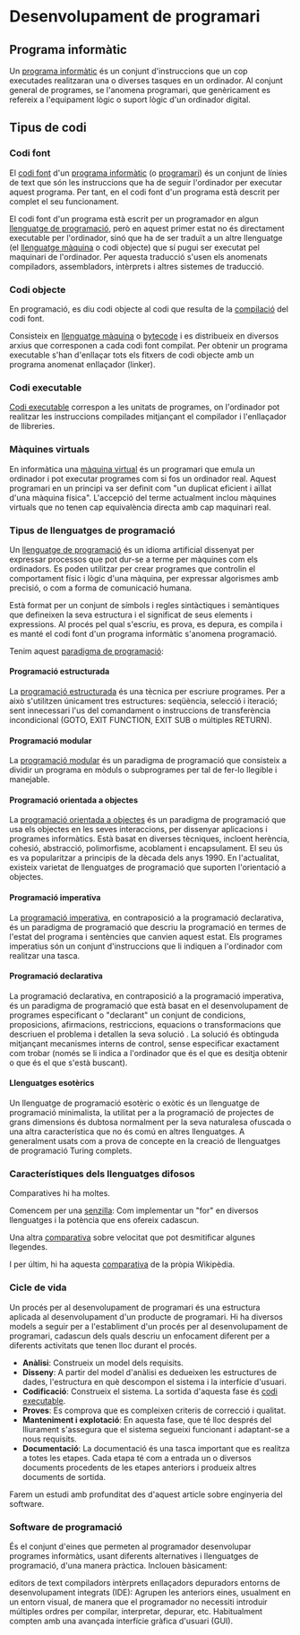 # Desenvolupament de programari

## Programa informàtic

Un [programa informàtic](https://ca.wikipedia.org/wiki/Programari) és un conjunt d'instruccions que un cop executades realitzaran una o diverses tasques en un ordinador. Al conjunt general de programes, se l'anomena programari, que genèricament es refereix a l'equipament lògic o suport lògic d'un ordinador digital.


## Tipus de codi
### Codi font
El [codi font](https://ca.wikipedia.org/wiki/Codi_font) d'un [programa informàtic](https://ca.wikipedia.org/wiki/Programari) (o [programari](https://ca.wikipedia.org/wiki/Programari)) és un conjunt de línies de text que són les instruccions que ha de seguir l'ordinador per executar aquest programa. Per tant, en el codi font d'un programa està descrit per complet el seu funcionament.

El codi font d'un programa està escrit per un programador en algun [llenguatge de programació](https://ca.wikipedia.org/wiki/Llenguatge_de_programaci%C3%B3), però en aquest primer estat no és directament executable per l'ordinador, sinó que ha de ser traduït a un altre llenguatge (el [llenguatge màquina](https://ca.wikipedia.org/wiki/Llenguatge_de_m%C3%A0quina) o codi objecte) que sí pugui ser executat pel maquinari de l'ordinador. Per aquesta traducció s'usen els anomenats compiladors, assembladors, intèrprets i altres sistemes de traducció.

### Codi objecte
En programació, es diu codi objecte al codi que resulta de la [compilació](https://ca.wikipedia.org/wiki/Compilador) del codi font.

Consisteix en [llenguatge màquina](https://ca.wikipedia.org/wiki/Llenguatge_de_m%C3%A0quina) o [bytecode](https://ca.wikipedia.org/wiki/Bytecode) i es distribueix en diversos arxius que corresponen a cada codi font compilat. Per obtenir un programa executable s'han d'enllaçar tots els fitxers de codi objecte amb un programa anomenat enllaçador (linker).

### Codi executable

[Codi executable](https://ca.wikipedia.org/wiki/Codi_executable) correspon a les unitats de programes, on l'ordinador pot realitzar les instruccions compilades mitjançant el compilador i l'enllaçador de llibreries.

### Màquines virtuals
En informàtica una [màquina virtual](https://ca.wikipedia.org/wiki/M%C3%A0quina_virtual) és un programari que emula un ordinador i pot executar programes com si fos un ordinador real. Aquest programari en un principi va ser definit com "un duplicat eficient i aïllat d'una màquina física". L'accepció del terme actualment inclou màquines virtuals que no tenen cap equivalència directa amb cap maquinari real.

### Tipus de llenguatges de programació
Un [llenguatge de programació](https://ca.wikipedia.org/wiki/Llenguatge_de_programaci%C3%B3) és un idioma artificial dissenyat per expressar processos que pot dur-se a terme per màquines com els ordinadors. Es poden utilitzar per crear programes que controlin el comportament físic i lògic d'una màquina, per expressar algorismes amb precisió, o com a forma de comunicació humana.

Està format per un conjunt de símbols i regles sintàctiques i semàntiques que defineixen la seva estructura i el significat de seus elements i expressions. Al procés pel qual s'escriu, es prova, es depura, es compila i es manté el codi font d'un programa informàtic s'anomena programació.

Tenim aquest [paradigma de programació](https://ca.wikipedia.org/wiki/Paradigma_de_programaci%C3%B3):

#### Programació estructurada
La [programació estructurada](https://ca.wikipedia.org/wiki/Programaci%C3%B3_estructurada) és una tècnica per escriure programes. Per a això s'utilitzen únicament tres estructures: seqüència, selecció i iteració; sent innecessari l'us del comandament o instruccions de transferència incondicional (GOTO, EXIT FUNCTION, EXIT SUB o múltiples RETURN).

#### Programació modular
La [programació modular](https://ca.wikipedia.org/wiki/Programaci%C3%B3_modular) és un paradigma de programació que consisteix a dividir un programa en mòduls o subprogrames per tal de fer-lo llegible i manejable.
#### Programació orientada a objectes
La [programació orientada a objectes](https://ca.wikipedia.org/wiki/Programaci%C3%B3_orientada_a_objectes) és un paradigma de programació que usa els objectes en les seves interaccions, per dissenyar aplicacions i programes informàtics. Està basat en diverses tècniques, incloent herència, cohesió, abstracció, polimorfisme, acoblament i encapsulament. El seu ús es va popularitzar a principis de la dècada dels anys 1990. En l'actualitat, existeix varietat de llenguatges de programació que suporten l'orientació a objectes.
#### Programació imperativa
La [programació imperativa](https://ca.wikipedia.org/wiki/Programaci%C3%B3_imperativa), en contraposició a la programació declarativa, és un paradigma de programació que descriu la programació en termes de l'estat del programa i sentències que canvien aquest estat. Els programes imperatius són un conjunt d'instruccions que li indiquen a l'ordinador com realitzar una tasca.

#### Programació declarativa
La programació declarativa, en contraposició a la programació imperativa, és un paradigma de programació que està basat en el desenvolupament de programes especificant o "declarant" un conjunt de condicions, proposicions, afirmacions, restriccions, equacions o transformacions que descriuen el problema i detallen la seva solució . La solució és obtinguda mitjançant mecanismes interns de control, sense especificar exactament com trobar (només se li indica a l'ordinador que és el que es desitja obtenir o que és el que s'està buscant).

#### Llenguatges esotèrics
Un llenguatge de programació esotèric o exòtic és un llenguatge de programació minimalista, la utilitat per a la programació de projectes de grans dimensions és dubtosa normalment per la seva naturalesa ofuscada o una altra característica que no és comú en altres llenguatges. A generalment usats com a prova de concepte en la creació de llenguatges de programació Turing complets.


### Característiques dels llenguatges difosos
Comparatives hi ha moltes.

Comencem per una [senzilla](http://blog.marcoscrispino.com/2011/12/sobre-la-comparacion-entre-lenguaje-de.html): Com implementar un "for" en diversos llenguatges i la potència que ens ofereix cadascun.

Una altra [comparativa](http://www.tiobe.com/index.php/content/paperinfo/tpci/index.html) sobre velocitat que pot desmitificar algunes llegendes.

I per últim, hi ha aquesta [comparativa](https://en.wikipedia.org/wiki/Comparison_of_programming_languages) de la pròpia Wikipèdia.

### Cicle de vida
Un procés per al desenvolupament de programari és una estructura aplicada al desenvolupament d'un producte de programari. Hi ha diversos models a seguir per a l'establiment d'un procés per al desenvolupament de programari, cadascun dels quals descriu un enfocament diferent per a diferents activitats que tenen lloc durant el procés.

- **Anàlisi**: Construeix un model dels requisits.
- **Disseny**: A partir del model d'anàlisi es dedueixen les estructures de dades, l'estructura en què descompon el sistema i la interfície d'usuari.
- **Codificació**: Construeix el sistema. La sortida d'aquesta fase és [codi executable](https://ca.wikipedia.org/wiki/Codi_executable).
- **Proves**: Es comprova que es compleixen criteris de correcció i qualitat.
- **Manteniment i explotació**: En aquesta fase, que té lloc després del lliurament s'assegura que el sistema segueixi funcionant i adaptant-se a nous requisits.
- **Documentació**: La documentació és una tasca important que es realitza a totes les etapes. Cada etapa té com a entrada un o diversos documents procedents de les etapes anteriors i produeix altres documents de sortida.

Farem un estudi amb profunditat des d'aquest article sobre enginyeria del software.

### Software de programació
És el conjunt d'eines que permeten al programador desenvolupar programes informàtics, usant diferents alternatives i llenguatges de programació, d'una manera pràctica. Inclouen bàsicament:

editors de text
compiladors
intèrprets
enllaçadors
depuradors
entorns de desenvolupament integrats (IDE): Agrupen les anteriors eines, usualment en un entorn visual, de manera que el programador no necessiti introduir múltiples ordres per compilar, interpretar, depurar, etc. Habitualment compten amb una avançada interfície gràfica d'usuari (GUI).
